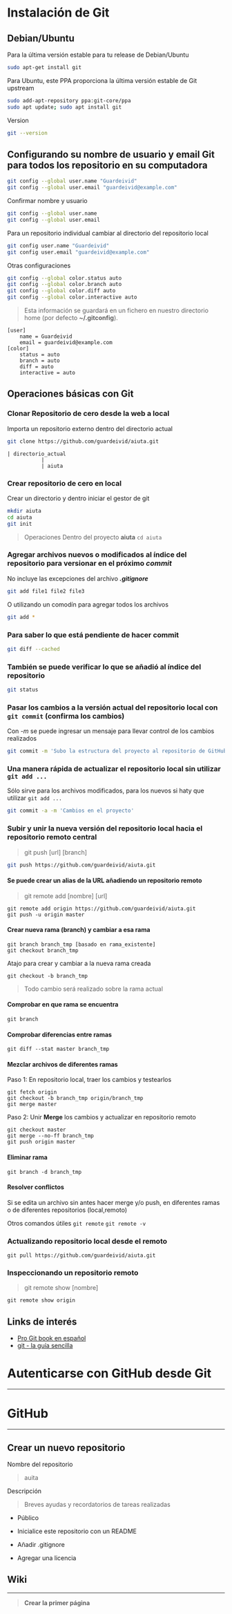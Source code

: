 # Instalación de Git

## Debian/Ubuntu

Para la última versión estable para tu release de Debian/Ubuntu
```sh
sudo apt-get install git
```

Para Ubuntu, este PPA proporciona la última versión estable de Git upstream
```sh
sudo add-apt-repository ppa:git-core/ppa 
sudo apt update; sudo apt install git
```

Version
```sh
git --version
```

## Configurando su nombre de usuario  y email Git para todos los repositorio en su computadora
```sh
git config --global user.name "Guardeivid"
git config --global user.email "guardeivid@example.com"
```

Confirmar nombre y usuario
```sh
git config --global user.name
git config --global user.email
```

Para un repositorio individual cambiar al directorio del repositorio local
```sh
git config user.name "Guardeivid"
git config user.email "guardeivid@example.com"
```

Otras configuraciones
```sh
git config --global color.status auto
git config --global color.branch auto
git config --global color.diff auto
git config --global color.interactive auto
```

> Esta información se guardará en un fichero en nuestro directorio home 
> (por defecto **~/.gitconfig**).

```git
[user]
	name = Guardeivid
	email = guardeivid@example.com
[color]
	status = auto
	branch = auto
	diff = auto
	interactive = auto
```

## Operaciones básicas con Git

### Clonar Repositorio de cero desde la web a local 
Importa un repositorio externo dentro del directorio actual
```sh
git clone https://github.com/guardeivid/aiuta.git
```
```
| directorio_actual
  		   |
		   | aiuta
```

### Crear repositorio de cero en local
Crear un directorio y dentro iniciar el gestor de git
```sh
mkdir aiuta
cd aiuta
git init
```

> Operaciones Dentro del proyecto **aiuta** `cd aiuta`

### Agregar archivos nuevos o modificados al índice del repositorio para versionar en el próximo _**commit**_
No incluye las excepciones del archivo _**.gitignore**_
```sh
git add file1 file2 file3
```

O utilizando un comodín para agregar todos los archivos
```sh
git add *
```

### Para saber lo que está pendiente de hacer commit
```sh
git diff --cached
```

### También se puede verificar lo que se añadió al índice del repositorio
```sh
git status
```

### Pasar los cambios a la versión actual del repositorio local con `git commit` (confirma los cambios)
Con *-m* se puede ingresar un mensaje para llevar control de los cambios realizados
```sh
git commit -m 'Subo la estructura del proyecto al repositorio de GitHub'
```

### Una manera rápida de actualizar el repositorio local sin utilizar `git add ...`
Sólo sirve para los archivos modificados, para los nuevos si haty que utilizar `git add ...`
```sh
git commit -a -m 'Cambios en el proyecto'
```

### Subir y unir la nueva versión del repositorio local hacia el repositorio remoto central
> git push [url] [branch]
```sh
git push https://github.com/guardeivid/aiuta.git
```

#### Se puede crear un alias de la URL añadiendo un repositorio remoto
> git remote add [nombre] [url]
```
git remote add origin https://github.com/guardeivid/aiuta.git
git push -u origin master
```

#### Crear nueva rama (branch) y cambiar a esa rama
```
git branch branch_tmp [basado en rama_existente]
git checkout branch_tmp
```
Atajo para crear y cambiar a la nueva rama creada
```
git checkout -b branch_tmp
```
> Todo cambio será realizado sobre la rama actual

#### Comprobar en que rama se encuentra
```
git branch
```

#### Comprobar diferencias entre ramas
```
git diff --stat master branch_tmp
```


#### Mezclar archivos de diferentes ramas
Paso 1: En repositorio local, traer los cambios y testearlos
```
git fetch origin
git checkout -b branch_tmp origin/branch_tmp
git merge master
```

Paso 2: Unir **Merge** los cambios y actualizar en repositorio remoto
```
git checkout master
git merge --no-ff branch_tmp
git push origin master
```

#### Eliminar rama
```
git branch -d branch_tmp
```

#### Resolver conflictos
Si se edita un archivo sin antes hacer merge y/o push, en diferentes ramas o de diferentes repositorios (local,remoto)


Otros comandos útiles
`git remote` `git remote -v`

### Actualizando repositorio local desde el remoto
```
git pull https://github.com/guardeivid/aiuta.git
```


### Inspeccionando un repositorio remoto
> git remote show [nombre]
```
git remote show origin
```



## Links de interés
- [Pro Git book en español](https://git-scm.com/book/es/v1/)
- [git - la guía sencilla](http://rogerdudler.github.io/git-guide/index.es.html)




# Autenticarse con GitHub desde Git
---


# GitHub
---

## Crear un nuevo repositorio

Nombre del repositorio
> auita

Descripción
> Breves ayudas y recordatorios de tareas realizadas

- Público

- Inicialice este repositorio con un README

- Añadir .gitignore

- Agregar una licencia




## Wiki
---

> **Crear la primer página**
